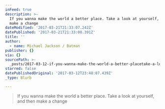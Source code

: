 ```yaml
---
inFeed: true
description: >-
  If you wanna make the world a better place. Take a look at yourself, and then
  make a change
dateModified: '2017-03-21T21:33:07.242Z'
datePublished: '2017-03-21T21:33:08.391Z'
title: ''
author:
  - name: Michael Jackson / Batman
publisher: {}
via: {}
sourcePath: >-
  _posts/2017-03-12-if-you-wanna-make-the-world-a-better-placetake-a-look-at-you.md
starred: false
datePublishedOriginal: '2017-03-12T23:48:07.439Z'
_type: Blurb

---
```

> If you wanna make the world a better place. Take a look at yourself, and then make a change